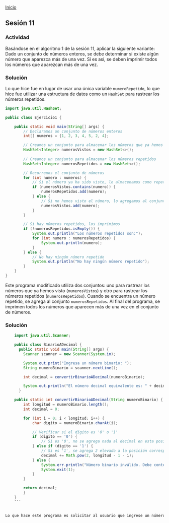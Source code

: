 <!-- No borrar o modificar -->
[Inicio](./index.md)

## Sesión 11 

### Actividad

Basándose en el algoritmo 1 de la sesión 11, aplicar la siguiente variante: Dado un conjunto de números enteros, se debe determinar si existe algún número que aparezca más de una vez. Si es así, se deben imprimir todos los números que aparezcan más de una vez.

### Solución

    
Lo que hice fue en lugar de usar una única variable `numeroRepetido`, lo que hice fue utilizar una estructura de datos como un `HashSet` para rastrear los números repetidos. 

```java
import java.util.HashSet;

public class Ejercicio1 {

    public static void main(String[] args) {
        // Declaramos un conjunto de números enteros
        int[] numeros = {1, 2, 3, 4, 5, 2, 4};

        // Creamos un conjunto para almacenar los números que ya hemos visto
        HashSet<Integer> numerosVistos = new HashSet<>();
        
        // Creamos un conjunto para almacenar los números repetidos
        HashSet<Integer> numerosRepetidos = new HashSet<>();

        // Recorremos el conjunto de números
        for (int numero : numeros) {
            // Si el número ya ha sido visto, lo almacenamos como repetido
            if (numerosVistos.contains(numero)) {
                numerosRepetidos.add(numero);
            } else {
                // Si no hemos visto el número, lo agregamos al conjunto de números vistos.
                numerosVistos.add(numero);
            }
        }

        // Si hay números repetidos, los imprimimos
        if (!numerosRepetidos.isEmpty()) {
            System.out.println("Los números repetidos son:");
            for (int numero : numerosRepetidos) {
                System.out.println(numero);
            }
        } else {
            // No hay ningún número repetido
            System.out.println("No hay ningún número repetido");
        }
    }
}
```

Este programa modificado utiliza dos conjuntos: uno para rastrear los números que ya hemos visto (`numerosVistos`) y otro para rastrear los números repetidos (`numerosRepetidos`). Cuando se encuentra un número repetido, se agrega al conjunto `numerosRepetidos`. Al final del programa, se imprimen todos los números que aparecen más de una vez en el conjunto de números.

### Solución

```java
    import java.util.Scanner;

    public class BinarioADecimal {
      public static void main(String[] args) {
        Scanner scanner = new Scanner(System.in);

        System.out.print("Ingresa un número binario: ");
        String numeroBinario = scanner.nextLine();

        int decimal = convertirBinarioADecimal(numeroBinario);

        System.out.println("El número decimal equivalente es: " + decimal);
      }

    public static int convertirBinarioADecimal(String numeroBinario) {
        int longitud = numeroBinario.length();
        int decimal = 0;

        for (int i = 0; i < longitud; i++) {
            char digito = numeroBinario.charAt(i);

            // Verificar si el dígito es '0' o '1'
            if (digito == '0') {
                // Si es '0', no se agrega nada al decimal en esta posición
            } else if (digito == '1') {
                // Si es '1', se agrega 2 elevado a la posición correspondiente al decimal
                decimal += Math.pow(2, longitud - 1 - i);
            } else {
                System.err.println("Número binario inválido. Debe contener solo 0 y 1.");
                System.exit(1);
            }
        }

        return decimal;
        }
    } 
    ```


Lo que hace este programa es solicitar al usuario que ingrese un número binario como una cadena de caracteres y luego utiliza una función llamada convertirBinarioADecimal para realizar la conversión. La función recorre cada dígito del número binario, verifica si es '0' o '1', y calcula el valor decimal correspondiente. El resultado decimal se muestra en la pantalla.
